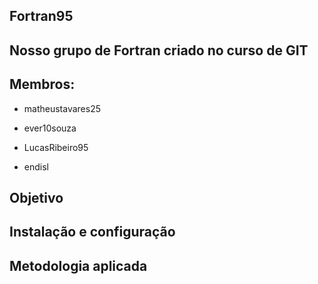 ## Fortran95

## Nosso grupo de Fortran criado no curso de GIT

## Membros:


* matheustavares25

* ever10souza

* LucasRibeiro95

* endisl

## Objetivo

## Instalação e configuração

## Metodologia aplicada

